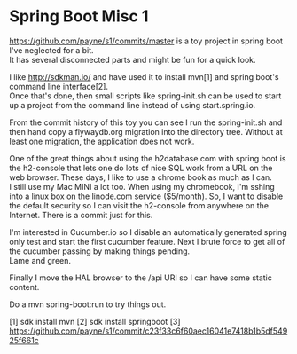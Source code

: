 # Spring Boot Misc 1

https://github.com/payne/s1/commits/master is a toy project in spring boot I've neglected for a bit.   
It has several disconnected parts and might be fun for a quick look.

I like http://sdkman.io/ and have used it to install mvn[1] and spring boot's command line interface[2].   
Once that's done, then small scripts like spring-init.sh can be used to start up a project from the 
command line instead of using start.spring.io.

From the commit history of this toy you can see I run the spring-init.sh and then hand copy a flywaydb.org 
migration into the directory tree.   Without at least one migration, the application does not work.   

One of the great things about using the h2database.com with spring boot is the h2-console that lets one do 
lots of nice SQL work from a URL on the web browser.   These days, I like to use a chrome book as much as I can.   
I still use my Mac MINI a lot too.   When using my chromebook, I'm sshing into a linux box on the 
linode.com service ($5/month).   So, I want to disable the default security so I can visit the 
h2-console from anywhere on the Internet.   There is a commit just for this.

I'm interested in Cucumber.io so I disable an automatically generated spring only test and start the 
first cucumber feature.  Next I brute force to get all of the cucumber passing by making things pending.   
Lame and green.

Finally I move the HAL browser to the /api URI so I can have some static content.

Do a mvn spring-boot:run to try things out.


[1] sdk install mvn
[2] sdk install springboot
[3] https://github.com/payne/s1/commit/c23f33c6f60aec16041e7418b1b5df54925f661c
